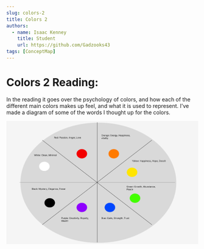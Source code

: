 ```yaml
---
slug: colors-2
title: Colors 2
authors:
  - name: Isaac Kenney
    title: Student
    url: https://github.com/Gadzooks43
tags: [ConceptMap]
---
```

# Colors 2 Reading:

In the reading it goes over the psychology of colors, and how each of the different main colors makes up feel, and what it is used to represent. I’ve made a diagram of some of the words I thought up for the colors.

![photo](color-wheel.png)
